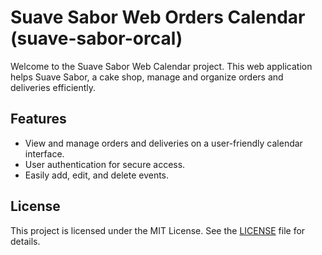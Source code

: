 # Suave Sabor Web Orders Calendar (suave-sabor-orcal)

Welcome to the Suave Sabor Web Calendar project. This web application helps Suave Sabor, a cake shop, manage and organize orders and deliveries efficiently.

## Features

- View and manage orders and deliveries on a user-friendly calendar interface.
- User authentication for secure access.
- Easily add, edit, and delete events.
  
## License

This project is licensed under the MIT License. See the [LICENSE](LICENSE) file for details.

